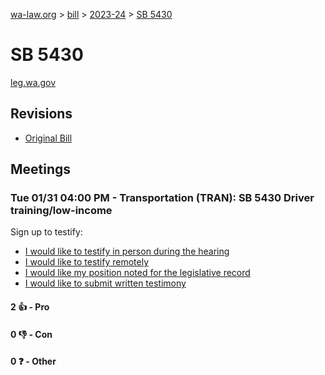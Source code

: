 [wa-law.org](/) > [bill](/bill/) > [2023-24](/bill/2023-24/) > [SB 5430](/bill/2023-24/sb/5430/)

# SB 5430
[leg.wa.gov](https://app.leg.wa.gov/billsummary?BillNumber=5430&Year=2023&Initiative=false)

## Revisions
* [Original Bill](1/)

## Meetings
### Tue 01/31 04:00 PM - Transportation (TRAN): SB 5430 Driver training/low-income
Sign up to testify:
* [I would like to testify in person during the hearing](https://app.leg.wa.gov/csi/Testifier/Add?chamber=House&mId=30597&aId=150432&caId=20844&tId=1)
* [I would like to testify remotely](https://app.leg.wa.gov/csi/Testifier/Add?chamber=House&mId=30597&aId=150432&caId=20844&tId=2)
* [I would like my position noted for the legislative record](https://app.leg.wa.gov/csi/Testifier/Add?chamber=House&mId=30597&aId=150432&caId=20844&tId=3)
* [I would like to submit written testimony](https://app.leg.wa.gov/csi/Testifier/Add?chamber=House&mId=30597&aId=150432&caId=20844&tId=4)

#### 2 👍 - Pro

#### 0 👎 - Con

#### 0 ❓ - Other
